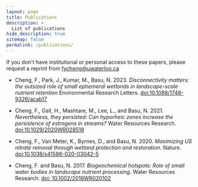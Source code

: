 ```yaml
---
layout: page
title: Publications
description: >
  List of publications
hide_description: true
sitemap: false
permalink: /publications/
---
```


If you don't have institutional or personal access to these papers, please request a reprint from fycheng@uwaterloo.ca

* Cheng, F., Park, J., Kumar, M., Basu, N. 2023. *Disconnectivity matters: the outsized role of small ephemeral wetlands in landscape-scale nutrient retention* Environmental Research Letters. [doi:10.1088/1748-9326/acab17](https://doi.org/10.1088/1748-9326/acab17)

* Cheng, F., Gall, H., Mashtare, M., Lee, L., and Basu, N. 2021. *Nevertheless, they persisted: Can hyporheic zones increase the persistence of estrogens in streams?* Water Resources Research. [doi:10.1029/2020WR028518](https://doi.org/10.1029/2020WR028518)

* Cheng, F., Van Meter, K., Byrnes, D., and Basu, N. 2020. *Maximizing US nitrate removal through wetland protection and restoration.* Nature. [doi:10.1038/s41586-020-03042-5](https://doi.org/10.1038/s41586-020-03042-5)

* Cheng, F. and Basu, N. 2017. *Biogeochemical hotspots: Role of small water bodies in landscape nutrient processing.* Water Resources Research. [doi: 10.1002/2016WR020102](https://doi.org/10.1002/2016WR020102)
